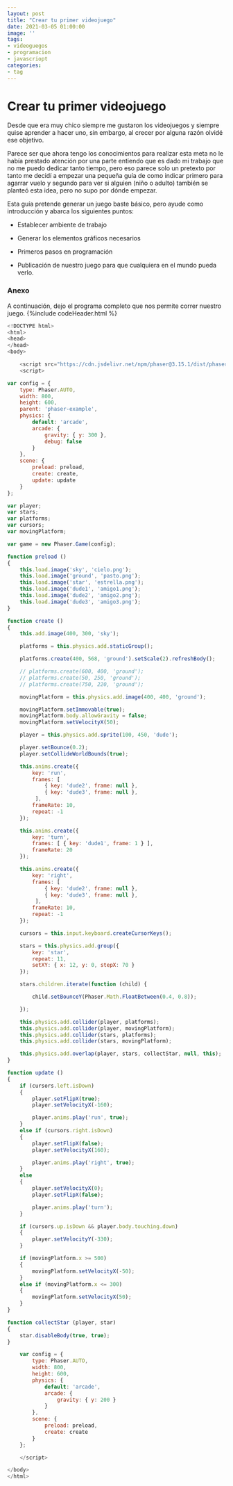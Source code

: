 ```yaml
---
layout: post
title: "Crear tu primer videojuego"
date: 2021-03-05 01:00:00
image: ''
tags:
- videoguegos
- programacion
- javascriopt
categories:
- tag
---
```


# Crear tu primer videojuego

Desde que era muy chico siempre me gustaron los videojuegos y siempre quise
aprender a hacer uno, sin embargo, al crecer por alguna razón olvidé ese
objetivo.

Parece ser que ahora tengo los conocimientos para realizar esta meta no le había
prestado atención por una parte entiendo que es dado mi trabajo que no me puedo
dedicar tanto tiempo, pero eso parece solo un pretexto por tanto me decidí a
empezar una pequeña guía de como indicar primero para agarrar vuelo y segundo
para ver si alguien (niño o adulto) también se planteó esta idea, pero no supo
por dónde empezar.

Esta guía pretende generar un juego baste básico, pero ayude como introducción y
abarca los siguientes puntos:

-   Establecer ambiente de trabajo

-   Generar los elementos gráficos necesarios

-   Primeros pasos en programación

-   Publicación de nuestro juego para que cualquiera en el mundo pueda verlo.

### Anexo

A continuación, dejo el programa completo que nos permite correr nuestro juego.
{%include codeHeader.html %}
```javascript
<!DOCTYPE html>
<html>
<head>
</head>
<body>

    <script src="https://cdn.jsdelivr.net/npm/phaser@3.15.1/dist/phaser-arcade-physics.min.js"></script>
    <script>

var config = {
    type: Phaser.AUTO,
    width: 800,
    height: 600,
    parent: 'phaser-example',
    physics: {
        default: 'arcade',
        arcade: {
            gravity: { y: 300 },
            debug: false
        }
    },
    scene: {
        preload: preload,
        create: create,
        update: update
    }
};

var player;
var stars;
var platforms;
var cursors;
var movingPlatform;

var game = new Phaser.Game(config);

function preload ()
{
    this.load.image('sky', 'cielo.png');
    this.load.image('ground', 'pasto.png');
    this.load.image('star', 'estrella.png');
    this.load.image('dude1', 'amigo1.png');
    this.load.image('dude2', 'amigo2.png');
    this.load.image('dude3', 'amigo3.png');
}

function create ()
{
    this.add.image(400, 300, 'sky');

    platforms = this.physics.add.staticGroup();

    platforms.create(400, 568, 'ground').setScale(2).refreshBody();

    // platforms.create(600, 400, 'ground');
    // platforms.create(50, 250, 'ground');
    // platforms.create(750, 220, 'ground');

    movingPlatform = this.physics.add.image(400, 400, 'ground');

    movingPlatform.setImmovable(true);
    movingPlatform.body.allowGravity = false;
    movingPlatform.setVelocityX(50);

    player = this.physics.add.sprite(100, 450, 'dude');

    player.setBounce(0.2);
    player.setCollideWorldBounds(true);

    this.anims.create({
        key: 'run',
        frames: [ 
            { key: 'dude2', frame: null },
            { key: 'dude3', frame: null },
         ],
        frameRate: 10,
        repeat: -1
    });

    this.anims.create({
        key: 'turn',
        frames: [ { key: 'dude1', frame: 1 } ],
        frameRate: 20
    });

    this.anims.create({
        key: 'right',
        frames: [ 
            { key: 'dude2', frame: null },
            { key: 'dude3', frame: null },
         ],
        frameRate: 10,
        repeat: -1
    });

    cursors = this.input.keyboard.createCursorKeys();

    stars = this.physics.add.group({
        key: 'star',
        repeat: 11,
        setXY: { x: 12, y: 0, stepX: 70 }
    });

    stars.children.iterate(function (child) {

        child.setBounceY(Phaser.Math.FloatBetween(0.4, 0.8));

    });

    this.physics.add.collider(player, platforms);
    this.physics.add.collider(player, movingPlatform);
    this.physics.add.collider(stars, platforms);
    this.physics.add.collider(stars, movingPlatform);

    this.physics.add.overlap(player, stars, collectStar, null, this);
}

function update ()
{
    if (cursors.left.isDown)
    {
        player.setFlipX(true);
        player.setVelocityX(-160);

        player.anims.play('run', true);
    }
    else if (cursors.right.isDown)
    {
        player.setFlipX(false);
        player.setVelocityX(160);

        player.anims.play('right', true);
    }
    else
    {
        player.setVelocityX(0);
        player.setFlipX(false);

        player.anims.play('turn');
    }

    if (cursors.up.isDown && player.body.touching.down)
    {
        player.setVelocityY(-330);
    }

    if (movingPlatform.x >= 500)
    {
        movingPlatform.setVelocityX(-50);
    }
    else if (movingPlatform.x <= 300)
    {
        movingPlatform.setVelocityX(50);
    }
}

function collectStar (player, star)
{
    star.disableBody(true, true);
}

    var config = {
        type: Phaser.AUTO,
        width: 800,
        height: 600,
        physics: {
            default: 'arcade',
            arcade: {
                gravity: { y: 200 }
            }
        },
        scene: {
            preload: preload,
            create: create
        }
    };

    </script>

</body>
</html>
```
